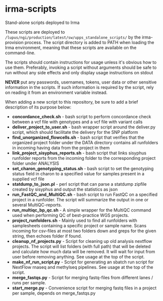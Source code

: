 # irma-scripts
Stand-alone scripts deployed to Irma

These scripts are deployed to `/lupus/ngi/production/latest/sw/upps_standalone_scripts/` by the irma-provision process.
The script directory is added to PATH when loading the Irma environment, meaning that these scripts are available on the command-line. 

The scripts should contain instructions for usage unless it's obvious how to use them. Preferably, invoking a script 
without arguments should be safe to run without any side effects and only display usage instructions on stdout

__NEVER__ put any passwords, usernames, tokens, user data or other sensitive information in the scripts. If such
information is required by the script, rely on reading it from an environment variable instead. 

When adding a new script to this repository, be sure to add a brief description of its purpose below:

* __concordance_check.sh__ - bash script to perform concordance check between a vcf file with genotypes and a vcf file 
with variant calls
* __deliver_project_to_user.sh__ - bash wrapper script around the deliver.py script, which should facilitate the 
delivery for the SNP platform
* __find_unorganized_flowcells.sh__ - bash script that verifies that the organized project folder under the DATA 
directory contains all runfolders in incoming having data from the project in them
* __link_project_sisyphus_reports.sh__ - bash script that links sisyphus runfolder reports from the incoming folder to
the corresponding project folder under ANALYSIS
* __set_charon_genotyping_status.sh__ - bash script to set the genotyping status field in charon to a specified value 
for samples present in a supplied vcf file
* __statdump_to_json.pl__ - perl script that can parse a statdump zipfile created by sisyphus and output the statistics
as json
* __run_FastQC_and_MultiQC.sh__ - bash script to run FastQC on a specified project in a runfolder. 
The script will summarize the output in one or several MultiQC-reports.
* __run_multiqc_bp_qc.sh__ - A simple wrapper for the MultiQC command used when performing QC of best-practice WGS projects.
* __project_runfolders.sh__ - Mainly used to find all runfolders with samplesheets containing a specific project or sample name.
Scans incoming for csv-files at most two folders down and greps for the given string, then echoes folder if found.
* __cleanup_nf_projects.py__ - Script for cleaning up old analysis nextflow projects. The script will list folders (with full path)
 that will be deleted and calculate how much data will be removed. It will wait for input from user before removing anything. See usage at the top of the script.
* __make_nf_run_script.py__ - Script for generating an sbatch run script for NextFlow rnaseq and methylseq pipelines. See usage at the top of the script.
* __merge_fastqs.py__ - Script for merging fastq-files from different lanes / runs per sample.
* __start_merge.py__ - Convenience script for merging fastq files in a project per sample, depends on merge_fastqs.py
